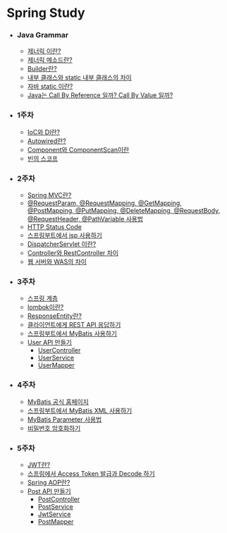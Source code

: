 # Spring Study

* ### Java Grammar
    * [제너릭 이란?](https://devlog-wjdrbs96.tistory.com/93)
    * [제너릭 메소드란?](https://devlog-wjdrbs96.tistory.com/201)
    * [Builder란?](https://devlog-wjdrbs96.tistory.com/207)
    * [내부 클래스와 static 내부 클래스의 차이](https://devlog-wjdrbs96.tistory.com/206)
    * [자바 static 이란?](https://devlog-wjdrbs96.tistory.com/34?category=882228)
    * [Java는 Call By Reference 일까? Call By Value 일까?](https://devlog-wjdrbs96.tistory.com/125?category=882228)
    


* ### 1주차
    * [IoC와 DI란?](https://devlog-wjdrbs96.tistory.com/165?category=882236)
    * [Autowired란?](https://devlog-wjdrbs96.tistory.com/166?category=882236)
    * [Component와 ComponentScan이란](https://devlog-wjdrbs96.tistory.com/167?category=882236)
    * [빈의 스코프](https://devlog-wjdrbs96.tistory.com/168?category=882236)

* ### 2주차
    * [Spring MVC란?]()
    * [@RequestParam, @RequestMapping, @GetMapping, @PostMapping, @PutMapping, @DeleteMapping, @RequestBody, @RequestHeader, @PathVariable 사용법](https://github.com/wjdrbs96/Spring_MVC/blob/master/src/main/markdown/MVC%20%EC%96%B4%EB%85%B8%ED%85%8C%EC%9D%B4%EC%85%98.md)
    * [HTTP Status Code](https://developer.mozilla.org/ko/docs/Web/HTTP/Status)
    * [스프링부트에서 jsp 사용하기](https://devlog-wjdrbs96.tistory.com/199)
    * [DispatcherServlet 이란?](https://devlog-wjdrbs96.tistory.com/179?category=882236)
    * [Controller와 RestController 차이](https://devlog-wjdrbs96.tistory.com/179?category=882236)
    * [웹 서버와 WAS의 차이](https://devlog-wjdrbs96.tistory.com/144?category=85852)
    

* ### 3주차
    * [스프링 계층](https://devlog-wjdrbs96.tistory.com/209) 
    * [lombok이란?](https://devlog-wjdrbs96.tistory.com/210)
    * [ResponseEntity란?](https://devlog-wjdrbs96.tistory.com/182?category=882974)
    * [클라이언트에게 REST API 응답하기](https://devlog-wjdrbs96.tistory.com/197?category=882974)
    * [스프링부트에서 MyBatis 사용하기](https://devlog-wjdrbs96.tistory.com/200?category=882690)
    * [User API 만들기](https://github.com/wjdrbs96/Spring_MVC/blob/master/src/main/markdown/userAPI.md)
        * [UserController](https://github.com/wjdrbs96/Spring_MVC/blob/master/src/main/java/com/example/demo/controller/UserController.java)
        * [UserService](https://github.com/wjdrbs96/Spring_MVC/blob/master/src/main/java/com/example/demo/service/UserService.java)
        * [UserMapper](https://github.com/wjdrbs96/Spring_MVC/blob/master/src/main/java/com/example/demo/mapper/UserMapper.java)
  
    
* ### 4주차
    * [MyBatis 공식 홈페이지](https://mybatis.org/mybatis-3/ko/sqlmap-xml.html)
    * [스프링부트에서 MyBatis XML 사용하기](https://devlog-wjdrbs96.tistory.com/200)
    * [MyBatis Parameter 사용법]()
    * [비밀번호 암호화하기](https://devlog-wjdrbs96.tistory.com/212)
     


* ### 5주차
    * [JWT란?](https://velopert.com/2389)
    * [스프링에서 Access Token 발급과 Decode 하기](https://devlog-wjdrbs96.tistory.com/204?category=882974)
    * [Spring AOP란?](https://github.com/wjdrbs96/Spring_MVC/blob/master/src/main/markdown/AOP%EB%9E%80.md)
    * [Post API 만들기](https://github.com/wjdrbs96/Spring_MVC/blob/master/src/main/markdown/postAPI.md)
        * [PostController](https://github.com/wjdrbs96/Spring_MVC/blob/master/src/main/java/com/example/demo/controller/PostController.java)
        * [PostService](https페://github.com/wjdrbs96/Spring_MVC/blob/master/src/main/java/com/example/demo/service/PostService.java)
        * [JwtService](https://github.com/wjdrbs96/Spring_MVC/blob/master/src/main/java/com/example/demo/service/JwtService.java)
        * [PostMapper](https://github.com/wjdrbs96/Spring_MVC/blob/master/src/main/java/com/example/demo/mapper/PostMapper.java)
    